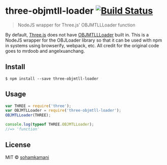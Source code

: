 # three-objmtll-loader [![Build Status](https://travis-ci.org/sohamkamani/three-objmtll-loader.svg?branch=master)](https://travis-ci.org/sohamkamani/three-objmtll-loader)

> NodeJS wrapper for Three.js' OBJMTLLLoader function

By default, [Three.js](https://www.npmjs.com/package/three) does not have [OBJMTLLLoader](http://threejs.org/docs/#Reference/Loaders/OBJMTLLoader) built in. This is a NodeJS wrapper for the OBJLoader library so that it can be used with npm in systems using browserify, webpack, etc. All credit for the original code goes to mrdoob and angelxuanchang.

## Install

```
$ npm install --save three-objmtll-loader
```

## Usage

```js
var THREE = require('three');
var OBJMTLLoader = require('three-objmtll-loader');
OBJMTLLoader(THREE);

console.log(typeof THREE.OBJMTLLoader);
//=> 'function'
```

## License

MIT © [sohamkamani](https://github.com/sohamkamani)

